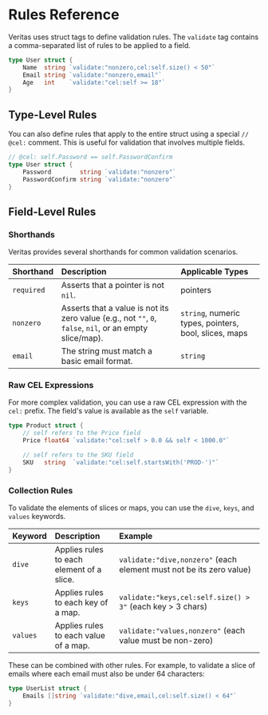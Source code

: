 # Rules Reference

Veritas uses struct tags to define validation rules. The `validate` tag contains a comma-separated list of rules to be applied to a field.

```go
type User struct {
    Name  string `validate:"nonzero,cel:self.size() < 50"`
    Email string `validate:"nonzero,email"`
    Age   int    `validate:"cel:self >= 18"`
}
```

## Type-Level Rules

You can also define rules that apply to the entire struct using a special `// @cel:` comment. This is useful for validation that involves multiple fields.

```go
// @cel: self.Password == self.PasswordConfirm
type User struct {
    Password        string `validate:"nonzero"`
    PasswordConfirm string `validate:"nonzero"`
}
```

## Field-Level Rules

### Shorthands

Veritas provides several shorthands for common validation scenarios.

| Shorthand  | Description                                                                                             | Applicable Types                        |
| :--------- | :------------------------------------------------------------------------------------------------------ | :-------------------------------------- |
| `required` | Asserts that a pointer is not `nil`.                                                                       | pointers                                |
| `nonzero`  | Asserts that a value is not its zero value (e.g., not `""`, `0`, `false`, `nil`, or an empty slice/map). | `string`, numeric types, pointers, bool, slices, maps |
| `email`    | The string must match a basic email format.                                                             | `string`                                |

### Raw CEL Expressions

For more complex validation, you can use a raw CEL expression with the `cel:` prefix. The field's value is available as the `self` variable.

```go
type Product struct {
    // self refers to the Price field
    Price float64 `validate:"cel:self > 0.0 && self < 1000.0"`

    // self refers to the SKU field
    SKU   string  `validate:"cel:self.startsWith('PROD-')"`
}
```

### Collection Rules

To validate the elements of slices or maps, you can use the `dive`, `keys`, and `values` keywords.

| Keyword  | Description                                        | Example                                               |
| :------- | :------------------------------------------------- | :---------------------------------------------------- |
| `dive`   | Applies rules to each element of a slice.          | `validate:"dive,nonzero"` (each element must not be its zero value) |
| `keys`   | Applies rules to each key of a map.                | `validate:"keys,cel:self.size() > 3"` (each key > 3 chars) |
| `values` | Applies rules to each value of a map.              | `validate:"values,nonzero"` (each value must be non-zero) |

These can be combined with other rules. For example, to validate a slice of emails where each email must also be under 64 characters:

```go
type UserList struct {
    Emails []string `validate:"dive,email,cel:self.size() < 64"`
}
```
